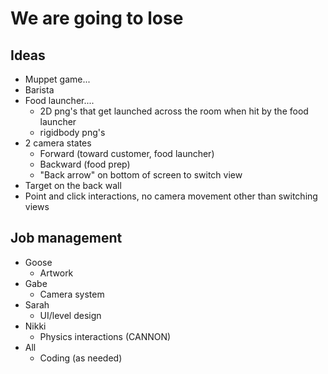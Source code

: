 # We are going to lose

## Ideas
- Muppet game...
- Barista
- Food launcher....
  - 2D png's that get launched across the room when hit by the food launcher
  - rigidbody png's
- 2 camera states
  - Forward (toward customer, food launcher)
  - Backward (food prep)
  - "Back arrow" on bottom of screen to switch view
- Target on the back wall
- Point and click interactions, no camera movement other than switching views

## Job management
- Goose
  - Artwork
- Gabe
  - Camera system
- Sarah
  - UI/level design
- Nikki 
  - Physics interactions (CANNON)
- All
  - Coding (as needed)
